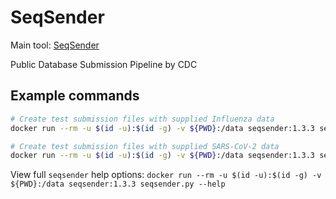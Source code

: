 # SeqSender

Main tool: [SeqSender](https://github.com/CDCgov/seqsender)

Public Database Submission Pipeline by CDC

## Example commands

```bash
# Create test submission files with supplied Influenza data
docker run --rm -u $(id -u):$(id -g) -v ${PWD}:/data seqsender:1.3.3 seqsender.py test_data -bsng --organism FLU --submission_dir test_dir

# Create test submission files with supplied SARS-CoV-2 data
docker run --rm -u $(id -u):$(id -g) -v ${PWD}:/data seqsender:1.3.3 seqsender.py test_data -bsng --organism COV --submission_dir test_dir
```

View full `seqsender` help options: `docker run --rm -u $(id -u):$(id -g) -v ${PWD}:/data seqsender:1.3.3 seqsender.py --help`